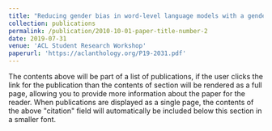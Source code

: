 ```yaml
---
title: "Reducing gender bias in word-level language models with a gender-equalizing loss function"
collection: publications
permalink: /publication/2010-10-01-paper-title-number-2
date: 2019-07-31
venue: 'ACL Student Research Workshop'
paperurl: 'https://aclanthology.org/P19-2031.pdf'
---
```


The contents above will be part of a list of publications, if the user clicks the link for the publication than the contents of section will be rendered as a full page, allowing you to provide more information about the paper for the reader. When publications are displayed as a single page, the contents of the above "citation" field will automatically be included below this section in a smaller font.
